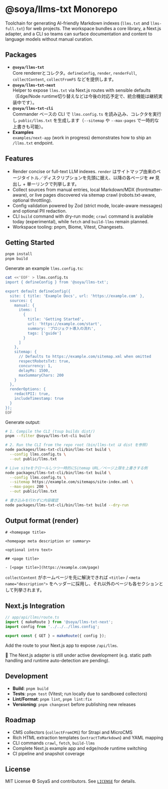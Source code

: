 # @soya/llms-txt Monorepo

Toolchain for generating AI-friendly Markdown indexes (`llms.txt` and `llms-full.txt`) for web projects. The workspace bundles a core library, a Next.js adapter, and a CLI so teams can surface documentation and content to language models without manual curation.

## Packages

- **`@soya/llms-txt`**  
  Core rendererとコレクタ。`defineConfig`, `render`, `renderFull`, `collectContent`, `collectFromFS` などを提供します。
- **`@soya/llms-txt-next`**  
  Helper to expose `llms.txt` via Next.js routes with sensible defaults（Edge/Node runtime切り替えなどは今後の対応予定で、統合機能は継続実装中です）。
- **`@soya/llms-txt-cli`**  
  Commander ベースの CLI で `llms.config.ts` を読み込み、コレクタを実行し `public/llms.txt` を生成します（`--sitemap` や `--max-pages` で一時的な上書きも可能）。
- **Examples**  
  `examples/next-app` (work in progress) demonstrates how to ship an `/llms.txt` endpoint.

## Features

- Render concise or full-text LLM indexes. `render` はサイトマップ由来のページタイトル／ディスクリプションを先頭に据え、以降の各ページを `##` 見出し + 単一リンクで列挙します。
- Collect sources from manual entries, local Markdown/MDX (frontmatter-aware), or live pages discovered via sitemap crawl (robots.txt-aware, optional throttling).
- Config validation powered by Zod (strict mode, locale-aware messages) and optional PII redaction.
- CLI `build` command with dry-run mode; `crawl` command is available today (experimental), while `fetch` and `build-llms` remain planned.
- Workspace tooling: pnpm, Biome, Vitest, Changesets.

## Getting Started

```bash
pnpm install
pnpm build
```

Generate an example `llms.config.ts`:

```bash
cat <<'EOF' > llms.config.ts
import { defineConfig } from '@soya/llms-txt';

export default defineConfig({
  site: { title: 'Example Docs', url: 'https://example.com' },
  sources: {
    manual: {
      items: [
        {
          title: 'Getting Started',
          url: 'https://example.com/start',
          summary: 'プロジェクト導入の流れ',
          tags: ['guide']
        }
      ]
    },
    sitemap: {
      // Defaults to https://example.com/sitemap.xml when omitted
      respectRobotsTxt: true,
      concurrency: 1,
      delayMs: 1500,
      maxSummaryChars: 200
    }
  },
  renderOptions: {
    redactPII: true,
    includeTimestamp: true
  }
});
EOF
```

Generate output:

```bash
# 1. Compile the CLI (tsup builds dist/)
pnpm --filter @soya/llms-txt-cli build

# 2. Run the CLI from the repo root (bin/llms-txt は dist を参照)
node packages/llms-txt-cli/bin/llms-txt build \
  --config llms.config.ts \
  --out public/llms.txt

# Live siteをクロールしつつ一時的にSitemap URL／ページ上限を上書きする例
node packages/llms-txt-cli/bin/llms-txt build \
  --config llms.config.ts \
  --sitemap https://example.com/sitemaps/site-index.xml \
  --max-pages 200 \
  --out public/llms.txt

# 書き込みを行わずに内容確認
node packages/llms-txt-cli/bin/llms-txt build --dry-run
```

## Output format (render)

```
# <homepage title>

<homepage meta description or summary>

<optional intro text>

## <page title>

- [<page title>](https://example.com/page)
```

`collectContent` がホームページを先に解決できれば `<title>` / `<meta name="description">` をヘッダーに採用し、それ以外のページも各セクションとして列挙されます。

## Next.js Integration

```ts
// app/api/llms/route.ts
import { makeRoute } from '@soya/llms-txt-next';
import config from '../../../llms.config';

export const { GET } = makeRoute({ config });
```

Add the route to your Next.js app to expose `/api/llms`.

🚧 The Next.js adapter is still under active development (e.g. static path handling and runtime auto-detection are pending).

## Development

- **Build**: `pnpm build`
- **Tests**: `pnpm test` (Vitest; run locally due to sandboxed collectors)
- **Lint/Format**: `pnpm lint`, `pnpm lint:fix`
- **Versioning**: `pnpm changeset` before publishing new releases

## Roadmap

- CMS collectors (`collectFromCMS`) for Strapi and MicroCMS
- Rich HTML extraction templates (`extractToMarkdown`) and YAML mapping
- CLI commands `crawl`, `fetch`, `build-llms`
- Complete Next.js example app and edge/node runtime switching
- CI pipeline and snapshot coverage

## License

MIT License © SoyaS and contributors. See [`LICENSE`](./LICENSE) for details.
